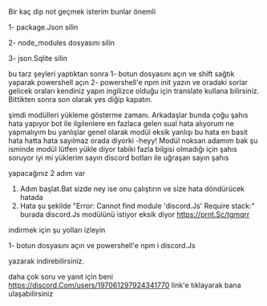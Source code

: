 Bir kaç dip not geçmek isterim bunlar önemli 

1- package.Json silin

2- node_modules dosyasını silin

3- json.Sqlite silin


bu tarz şeyleri yaptıktan sonra 
1- botun dosyasını açın ve shift sağtık yaparak powershell açın
2- powershell'e npm init yazın ve oradaki sorlar gelicek oraları kendiniz yapın ingilizce olduğu için translate kullana bilirsiniz.
Bittikten sonra son olarak yes diğip kapatın.


şimdi modülleri yükleme gösterme zamanı. Arkadaşlar bunda çoğu şahıs hata yapıyor bot ile ilgilenlere en fazlaca gelen sual hata alıyorum ne yapmalıyım
bu yanlışlar genel olarak  modül eksik yanlışı bu hata en basit hata hatta hata sayılmaz orada diyorki 
-heyy! Modül noksan adamım bak şu isminde modül lütfen yükle 
diyor tabiki fazla bilgisi olmadığı için şahıs soruyor iyi mi yüklerim sayın discord botları ile uğraşan sayın şahıs


yapacağınız 2 adım var 


1. Adım başlat.Bat sizde ney ise onu çalıştırın 
ve size hata döndürücek hatada 
2. Hata şu şekilde "Error: Cannot find module 'discord.Js'
Require stack:"
burada discord.Js modülünü istiyor eksik diyor
https://prnt.Sc/tgmqrr


indirmek için şu yolları izleyin 


1- botun dosyasını açın ve powershell'e npm i discord.Js 

yazarak indirebilirsiniz.

daha çok soru ve yanıt için beni 
https://discord.Com/users/197061297924341770
link'e tıklayarak bana ulaşabilirsiniz
